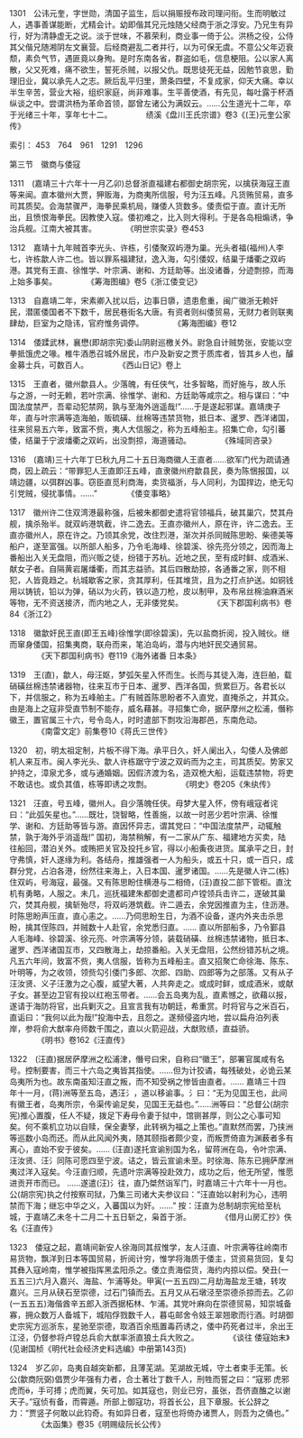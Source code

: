 <!-- { "loadSidebar": true } -->
1301　公讳元奎，字世勋，清国子监生，后以捐赈授布政司理问衔。生而明敏过人，遇事善谋能断，尤精会计。幼即偕其兄元烛随父经商于浙之淳安。乃兄生有异行，好为清静虚无之说。淡于世味，不慕荣利，商业事一倚于公。洪杨之役，公侍其父偕兄随湘阴左文襄营。后经商避乱二者并行，以为可保无虞。不意公父年迈衰颓，素负气节，遇匪竟以身殉。是时东南各省，群盗如毛，信息梗阻。公以家人离散，父又死难，痛不欲生，誓死杀贼，以报父仇。既思徒死无益，因勉节哀思，勤理旧业，冀以承先人之志。厥后乱平归里，萧条四壁，不复成家，仰天大痛。幸以半生辛苦，营业大裕，组织家庭，尚非难事。生平善使酒，有先见，每吐露于杯酒纵谈之中。尝谓洪杨为革命首领，鄙曾左诸公为满奴云。……公生道光十二年，卒于光绪三十年，享年七十二。
　　　　绩溪《盘川王氏宗谱》卷3《(王)元奎公家传》

索引：
453　764　961　1291　1296

第三节　徽商与倭寇

1311　(嘉靖三十六年十一月乙卯)总督浙直福建右都御史胡宗宪，以擒获海寇王直等来闻。直本徽州大贾，狎贩海，为商夷所信服，号为汪五峰。凡货贿贸易，直多司其质契。会海禁骤严，海拳民乘机局，赚倭人货数多。倭责偿于直。直计无所出，且愤恨海拳民。因教使入寇。倭初难之，比入则大得利。于是各岛相煽诱，争治兵舰。江南大被其害。
　　　　《明世宗实录》卷453

1312　嘉靖十九年贼首李光头、许栋，引倭聚双屿港为巢。光头者福(福州)人李七，许栋歙人许二也。皆以罪系福建狱，逸入海，勾引倭奴，结巢于燔衢之双屿港。其党有王直、徐惟学、叶宗满、谢和、方廷助等。出没诸番，分迹剽掠，而海上始多事矣。
　　　　《筹海图编》卷5《浙江倭变记》

1313　自嘉靖二年，宋素卿入扰以后，边事日隳，遗患愈重，闽广徽浙无赖奸民，潜匿倭国者不下数千，居民巷街名大唐。有资者则纠倭贸易，无财力者则联夷肆劫，巨室为之隐讳，官府惟务调停。
　　　　《筹海图编》卷12

1314　倭蹂武林，襄懋(即胡宗宪)委山阴尉巡檄关外。尉急自计贼势张，安能以空拳抵饿虎之喙。椎牛酒悉召城外居民，市户及新安之贾于质库者，皆其乡人也，醵金募士兵，可数百人。
　　　　《西山日记》卷上

1315　王直者，徽州歙县人。少落魄，有任侠气，壮多智略，而好施与，故人乐与之游，一时无赖，若叶宗满、徐惟学、谢和、方廷助等咸宗之。相与谋曰：“中国法度禁严，吾辈动犯禁网，孰与至海外逍遥哉!”……于是遂起邪谋。嘉靖庚子年，直与叶宗满等造海舶，贩硫磺、丝棉等违禁货物，抵日本、暹罗、西洋诸国，往来贸易五六年，致富不赀，夷人大信服之，称为五峰船主。招集亡命，勾引蕃倭，结巢于宁波燔衢之双屿，出没剽掠，海道骚动。
　　　　《殊域同咨录》

1316　(嘉靖)三十六年丁巳秋九月二十五日海商徽人王直者……欲军门代为疏请通商，因上疏云：“带罪犯人王直即汪五峰，直隶徽州府歙县民，奏为陈悃报国，以靖边疆，以弭群凶事。窃臣直觅利商海，卖货福浙，与人同利，为国捍边，绝无勾引党贼，侵扰事情。……”
　　　　《倭变事略》

1317　徽州许二住双湾港最称强，后被朱都御史遣将官领福兵，破其巢穴，焚其舟舰，擒杀殆半。就双屿港筑截，许二逸去。王直亦徽州人，原在许，许二逸去。王直亦徽州人，原在许之。乃领其余党，改住烈港，渐次并杀同贼陈思盼、柴德美等船户，遂至富强。以所部人船多，乃令毛海峰、徐碧溪、徐先亮分领之，因而海上番船出入关无盘阻，而兴贩之徒，纷错于苏杭。近地之民，至有成时鲜、成酒米、献女子者。自隔黄岩屠燔衢，而其志益骄。其后四散劫掠，各通番之家，则不相犯，人皆竟趋之。杭城歇客之家，贪其厚利，任其堆货，且为之打点护送。如铜钱用以铸铳，铅以为弹，硝以为火药，铁以造刀枪，皮以制甲，及布帛丝棉油麻酒米等物，无不资送接济，而内地之人，无非倭党矣。
　　　　《天下郡国利病书》卷84《浙江2》

1318　徽歙奸民王直(即王五峰)徐惟学(即徐碧溪)，先以盐商折阅，投入贼伙。继而窜身倭国，招集夷商，联舟而来，笔泊岛屿，潜与内地奸民交通贸易。
　　　　《天下郡国利病书》卷119《海外诸番 日本条》

1319　王(直)，歙人，母汪妪，梦弧矢星入怀而生。长而与其徒入海，连巨舶，载硝磺丝棉违禁诸器物，往来互市于日本、暹罗、西洋各国，赀累巨万。各君长以下，并信服之，称为五峰舶主。广有贼首陈思盼者不入直党，直掩杀之，并其众。由是海上之寇非受直节制不能存，威名藉甚。寻招集亡命，据萨摩州之松浦，僭称徽王，置官属三十六，号令岛人，时时遣部下剽攻沿海郡邑，东南危动。
　　　　《南雷文定》前集卷10《蒋氏三世传》

1320　初，明太祖定制，片板不得下海。承平日久，奸人阑出入，勾倭人及佛郎机人来互市。闽人李光头、歙人许栋踞守宁波之双屿而为之主，司其质契。势家又护持之，漳泉尤多，或与通婚姻。因假济渡为名，造双桅大船，运载违禁物，将吏不敢诘也。或负其值，栋等即诱之攻剽。
　　　　《明史》卷205《朱纨传》

1321　汪直，号五峰，徽州人。自少落魄任侠。母梦大星入怀，傍有峨寇者诧曰：“此弧矢星也。”……既壮，饶智略，性善施，以故一时恶少若叶宗满、徐惟学、谢和、方廷助等皆与游。直因怀异志，谓其党曰：“中国法度禁严，动辄触禁，孰于海外乎消遥哉!”
国初，海禁稍解，有一二家从广东、福建地方买卖，陆往船回，潜泊关外。或贿把关官及投托乡官，得以小船夤夜进货。属承平之日，封守弗慎，奸人遂缘为利。各结舟，推雄强者一人为船头，或五十只，或一百只，成群分党，占泊各港，纷然往来海上，入日本国、暹罗诸国。……先是徽人许二(栋)住双屿，号海寇，最强。又有陈思盼住横港与二相倚，(汪)直投二部下管柜。直沈机有勇略，人服之。未几，巡抚福建朱都御史遣都司卢镗领兵击许二，遂破其巢穴，焚其舟舰，擒斩殆尽，将双屿港筑截。许二遁去，余党因推直为主，住沥港。时陈思盼声压直，直心恚之。……乃伺思盼生日，为酒不设备，遂内外夹击杀思盼，擒其侄陈四，并贼数十人赴官，余党悉归直。……
直以所部船多，乃令鄞县人毛海峰、徐碧溪、徐元亮、叶宗满等分领，装载硝磺、丝棉违禁诸物，抵日本、暹罗、西洋诸国互市，又四散海上，劫掠番船。入关无盘阻，公然纷错苏杭之境。凡五六年间，致富不赀，夷人信服，皆称为五峰船主。直又招聚亡命徐海、陈东、叶明等，为之收领，领赀勾引倭门多郎、次郎、四助、四郎等为之部落。又有从子汪汝贤、义子汪激为之心腹，威望大著，人共奔走之。或成时鲜，或成酒米，或献子女。甚至边卫官有投以红袍玉带者。……会五岛夷为乱，直素憾之，欲藉以报，遂请于海防将官，出兵剿灭之。且宣言我有功朝廷，希重赏。时将官与之米百石，直诟曰：“我何以此为哉!”投海中去，且怨之。遂频侵盗内地，尝以扁舟泊列表岸，参将俞大猷率舟师数千围之，直以火箭迎战，大猷败绩，直益骄。
　　　　《明书》卷162《汪直传》

1322　(汪直)据居萨摩洲之松浦津，僭号曰宋，自称曰“徽王”，部署官属咸有名号。控制要害，而三十六岛之夷皆其指使。……但为计狡谲，每残破处，必诡云某岛夷所为也。故东南虽知汪直之叛，而不知受祸之惨皆由直者。……
嘉靖三十四年十一月，(蒋)洲等至五岛，遇汪氵，道以移谕事。氵曰：“无为见国王也，此间有徽王者，岛夷所宗，令渠传谕足矣，见国王无益也。”……洲等曰：“总督公(胡宗宪)推心置腹，任人不疑，拨足下寿母令妻于狱中，馆铡甚厚，则公之心事可知矣。何不乘机立功以自赎，保全妻孥，此转祸为福之上策也。”直默然而罢，乃挟洲等巡数小岛而还。而从此风闻外夷，随其颐指者颇少变，而叛贾倚直为渊薮者多有离心，直始不安于彼矣。……
(汪直)遂托宣谕别国为名，留蒋洲在岛，令叶宗满、汪汝贤、汪氵同陈可愿四至宁波。诘之，皆云宣谕未至。时徐海、陈东已拥萨摩洲夷过洋入寇矣。今汪直归顺，先遗叶宗满等投赴效力，成功之后，他无所望，惟愿进贡开市而已。
……遂遣(汪)氵往，直乃桀然诣军门，时嘉靖三十六年十一月也。公(胡宗宪)执之付按察司狱，乃集三司诸大夫参议曰：“汪直始以射利为心，违明禁而下海；继忘中华之义，入蕃国以为奸。……”
按：汪直为总制胡宗宪给至杭城，于嘉靖乙未冬十二月二十五日斩之，枭首于浙。
　　　　《借月山房汇抄》佚名《汪直传》

1323　倭寇之起，嘉靖间新安人徐海同其叔惟学，友人汪直、叶宗满等往岭南市易货物，飘洋到日本等国贸易，折阅计穷，惟学将海质于倭主，贷资易货回，复勾其彝入寇岭南，惟学被指挥黑孟阳杀之。倭立责海偿货，海约内掠以偿。癸丑(一五五三)六月入嘉兴、海盐、乍浦等处。甲寅(一五五四)二月劫海盐龙王塘，转攻嘉兴。三月从硖石至崇德，过石门镇而去。五月又从石墩泾至崇德杀掠而去。乙卯(一五五五)海偕酋辛五郎入浙西据柘林、乍浦。其党叶麻向在崇德贸易，知崇城备寡，拥众数万人备城下，城陷俘戮数千人，暮屯邮舍令妓王翠翘歌而行酒。时胡御史宗宪方巡浙东，星驰至崇德，取酒百余瓶置毒药诱之，倭中药死者过半，余出王江泾，仍督参将卢镗总兵俞大猷率浙直狼土兵大败之。
　　　　《谈往 倭寇始末》(见谢国桢《明代社会经济史料选编》中册第143页)

1324　岁乙卯，岛夷自越突新都，且薄芜湖。芜湖故无城，守土者束手无策。长公(歙商阮弼)倡贾少年强有力者，合土著壮丁数千人，刑牲而誓之曰：“寇邪 虎邪 虎而，手可搏；虎而翼，矢可加。如其寇也，则业已穷，虽张，吾侪直醢之以谢天子。”寇侦有备，而霄遁。所部上御寇功，将首长公，且下章服。长公辞之力：“贾竖子何敢以此钧奇。有如异日者，寇至也将倚办诸贾人，则吾为之俑也。”
　　　　《太函集》卷35《明赐级阮长公传》

